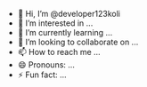 - 👋 Hi, I’m @developer123koli
- 👀 I’m interested in ...
- 🌱 I’m currently learning ...
- 💞️ I’m looking to collaborate on ...
- 📫 How to reach me ...
- 😄 Pronouns: ...
- ⚡ Fun fact: ...

<!---
developer123koli/developer123koli is a ✨ special ✨ repository because its `README.md` (this file) appears on your GitHub profile.
You can click the Preview link to take a look at your changes.
--->
